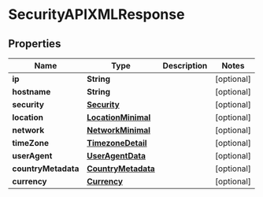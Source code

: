 

# SecurityAPIXMLResponse


## Properties

| Name | Type | Description | Notes |
|------------ | ------------- | ------------- | -------------|
|**ip** | **String** |  |  [optional] |
|**hostname** | **String** |  |  [optional] |
|**security** | [**Security**](Security.md) |  |  [optional] |
|**location** | [**LocationMinimal**](LocationMinimal.md) |  |  [optional] |
|**network** | [**NetworkMinimal**](NetworkMinimal.md) |  |  [optional] |
|**timeZone** | [**TimezoneDetail**](TimezoneDetails.md) |  |  [optional] |
|**userAgent** | [**UserAgentData**](UserAgentData.md) |  |  [optional] |
|**countryMetadata** | [**CountryMetadata**](CountryMetadata.md) |  |  [optional] |
|**currency** | [**Currency**](Currency.md) |  |  [optional] |



